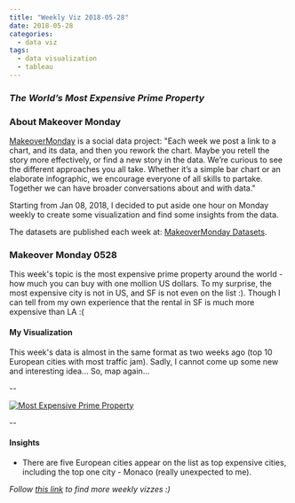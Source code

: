 ```yaml
---
title: "Weekly Viz 2018-05-28"
date: 2018-05-28
categories:
  - data viz
tags:
  - data visualization
  - tableau
---
```


### *The World’s Most Expensive Prime Property*


### About Makeover Monday

[MakeoverMonday](http://www.makeovermonday.co.uk/) is a social data project:
"Each week we post a link to a chart, and its data, and then you rework the chart.
Maybe you retell the story more effectively, or find a new story in the data.
We’re curious to see the different approaches you all take. Whether it’s a simple bar chart or an elaborate infographic, we encourage everyone of all skills to partake.
Together we can have broader conversations about and with data."

Starting from Jan 08, 2018, I decided to put aside one hour on Monday weekly to create some visualization and find some insights from the data.

The datasets are published each week at: [MakeoverMonday Datasets](http://www.makeovermonday.co.uk/data/).

### Makeover Monday 0528

This week's topic is the most expensive prime property around the world - how much you can buy with one mollion US dollars. To my surprise, the most expensive city is not in US, and SF is not even on the list :). Though I can tell from my own experience that the rental in SF is much more expensive than LA :(  


#### My Visualization

This week's data is almost in the same format as two weeks ago (top 10 European cities with most traffic jam). Sadly, I cannot come up some new and interesting idea... So, map again...    

--  
<div class='tableauPlaceholder' id='viz1527565623926' style='position: relative'>
<noscript><a href='#'>
  <img alt='Most Expensive Prime Property ' src='https:&#47;&#47;public.tableau.com&#47;static&#47;images&#47;Ma&#47;MakeOverMonday0528&#47;MostExpensivePrimeProperty&#47;1_rss.png' style='border: none' />
</a></noscript>
<object class='tableauViz'  style='display:none;'>
  <param name='host_url' value='https%3A%2F%2Fpublic.tableau.com%2F' />
  <param name='embed_code_version' value='3' />
  <param name='site_root' value='' />
  <param name='name' value='MakeOverMonday0528&#47;MostExpensivePrimeProperty' />
  <param name='tabs' value='no' />
  <param name='toolbar' value='yes' />
  <param name='static_image' value='https:&#47;&#47;public.tableau.com&#47;static&#47;images&#47;Ma&#47;MakeOverMonday0528&#47;MostExpensivePrimeProperty&#47;1.png' />
  <param name='animate_transition' value='yes' />
  <param name='display_static_image' value='yes' />
  <param name='display_spinner' value='yes' />
  <param name='display_overlay' value='yes' />
  <param name='display_count' value='yes' />
</object></div>               
<script type='text/javascript'>           
  var divElement = document.getElementById('viz1527565623926');        
  var vizElement = divElement.getElementsByTagName('object')[0];       
  vizElement.style.width='800px';vizElement.style.height='827px';        
  var scriptElement = document.createElement('script');                
  scriptElement.src = 'https://public.tableau.com/javascripts/api/viz_v1.js';     
  vizElement.parentNode.insertBefore(scriptElement, vizElement);          
</script>  

--  

#### Insights
* There are five European cities appear on the list as top expensive cities, including the top one city - Monaco (really unexpected to me).  


*Follow [this link](https://yudong-94.github.io/personal-website/project/MakeOverMonday2018/) to find more weekly vizzes :)*